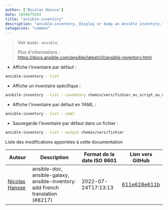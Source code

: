 ```yaml
---
author: ['Nicolas Hansse']
date: 1658675593
title: "ansible-inventory"
description: "ansible-inventory, Display or dump an Ansible inventory."
categories: "common"
---
```

> Voir aussi : `ansible`.

> Plus d'informations : <https://docs.ansible.com/ansible/latest/cli/ansible-inventory.html>.

- Affiche l'inventaire par défaut :

```bash
ansible-inventory --list
```

- Affiche un inventaire spécifique :

```bash
ansbile-inventory --list --inventory chemin/vers/fichier_ou_script_ou_dossier
```

- Affiche l'inventaire par défaut en YAML :

```bash
ansible-inventory --list --yaml
```

- Sauvegarde l'inventaire par défaut dans un fichier :

```bash
ansible-inventory --list --output chemin/vers/fichier
```
Liste des modifications apportées à cette documentation


Auteur | Description | Format de la date ISO 8601 | Lien vers GitHub
------|-----|-----|-----
[Nicolas Hansse](mailto:nico.hansse@gmail.com) | ansible-doc, ansible-galaxy, ansible-inventory: add French translation (#8217) | 2022-07-24T17:13:13 | [611e628e611b](https://github.com/tldr-pages/tldr/commit/611e628e611b0479a6c6c8cd65ce433a1b2b128c)

